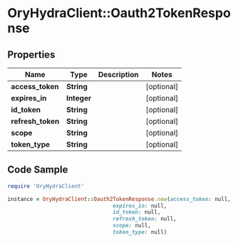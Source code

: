 # OryHydraClient::Oauth2TokenResponse

## Properties

Name | Type | Description | Notes
------------ | ------------- | ------------- | -------------
**access_token** | **String** |  | [optional] 
**expires_in** | **Integer** |  | [optional] 
**id_token** | **String** |  | [optional] 
**refresh_token** | **String** |  | [optional] 
**scope** | **String** |  | [optional] 
**token_type** | **String** |  | [optional] 

## Code Sample

```ruby
require 'OryHydraClient'

instance = OryHydraClient::Oauth2TokenResponse.new(access_token: null,
                                 expires_in: null,
                                 id_token: null,
                                 refresh_token: null,
                                 scope: null,
                                 token_type: null)
```


